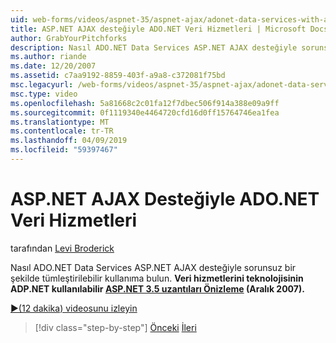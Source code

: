 ```yaml
---
uid: web-forms/videos/aspnet-35/aspnet-ajax/adonet-data-services-with-aspnet-ajax-support
title: ASP.NET AJAX desteğiyle ADO.NET Veri Hizmetleri | Microsoft Docs
author: GrabYourPitchforks
description: Nasıl ADO.NET Data Services ASP.NET AJAX desteğiyle sorunsuz bir şekilde tümleştirilebilir kullanıma bulun. ASP.NET 3.5 E. içinde ADP.NET veri hizmetlerini teknolojisinin kullanılabilir...
ms.author: riande
ms.date: 12/20/2007
ms.assetid: c7aa9192-8859-403f-a9a8-c372081f75bd
msc.legacyurl: /web-forms/videos/aspnet-35/aspnet-ajax/adonet-data-services-with-aspnet-ajax-support
msc.type: video
ms.openlocfilehash: 5a81668c2c01fa12f7dbec506f914a388e09a9ff
ms.sourcegitcommit: 0f1119340e4464720cfd16d0ff15764746ea1fea
ms.translationtype: MT
ms.contentlocale: tr-TR
ms.lasthandoff: 04/09/2019
ms.locfileid: "59397467"
---
```

# <a name="adonet-data-services-with-aspnet-ajax-support"></a>ASP.NET AJAX Desteğiyle ADO.NET Veri Hizmetleri

tarafından [Levi Broderick](https://github.com/GrabYourPitchforks)

Nasıl ADO.NET Data Services ASP.NET AJAX desteğiyle sorunsuz bir şekilde tümleştirilebilir kullanıma bulun. **Veri hizmetlerini teknolojisinin ADP.NET kullanılabilir [ASP.NET 3.5 uzantıları Önizleme](https://www.asp.net/downloads/35-sp1#find) (Aralık 2007).**

[&#9654;(12 dakika) videosunu izleyin](https://channel9.msdn.com/Blogs/ASP-NET-Site-Videos/adonet-data-services-with-aspnet-ajax-support)

> [!div class="step-by-step"]
> [Önceki](aspnet-ajax-a-demonstration-of-aspnet-ajax.md)
> [İleri](introduction-to-aspnet-ajax-history.md)
